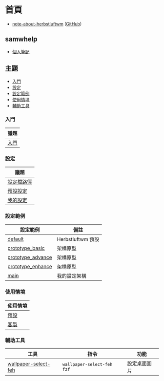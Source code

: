 
# 首頁

* [note-about-herbstluftwm](https://samwhelp.github.io/note-about-herbstluftwm/) ([GitHub](https://github.com/samwhelp/note-about-herbstluftwm))


## samwhelp

* [個人筆記](https://samwhelp.github.io/book/)


## 主題

* [入門](#入門)
* [設定](#設定)
* [設定範例](#設定範例)
* [使用情境](#使用情境)
* [輔助工具](#輔助工具)



### 入門

| 議題 |
| --- |
| [入門](https://samwhelp.github.io/note-about-herbstluftwm/read/start.html) |


### 設定

| 議題 |
| --- |
| [設定檔路徑](https://samwhelp.github.io/note-about-herbstluftwm/read/config.html) |
| [預設設定](https://samwhelp.github.io/note-about-herbstluftwm/read/config/default.html) |
| [我的設定](https://samwhelp.github.io/note-about-herbstluftwm/read/config/main.html) |

### 設定範例

| 設定範例 | 備註 |
| --- | --- |
| [default](https://github.com/samwhelp/note-about-herbstluftwm/tree/gh-pages/_demo/config/herbstluftwm-config/default) | Herbstluftwm 預設 |
| [prototype_basic](https://github.com/samwhelp/note-about-herbstluftwm/tree/gh-pages/_demo/config/herbstluftwm-config/prototype_basic) | 架構原型 |
| [prototype_advance](https://github.com/samwhelp/note-about-herbstluftwm/tree/gh-pages/_demo/config/herbstluftwm-config/prototype_advance) | 架構原型 |
| [prototype_enhance](https://github.com/samwhelp/note-about-herbstluftwm/tree/gh-pages/_demo/config/herbstluftwm-config/prototype_enhance) | 架構原型 |
| [main](https://github.com/samwhelp/note-about-herbstluftwm/tree/gh-pages/_demo/config/herbstluftwm-config/main) | 我的設定架構 |


### 使用情境

| 使用情境 |
| --- |
| [預設](https://samwhelp.github.io/note-about-herbstluftwm/read/scenario_default.html) |
| [客製](https://samwhelp.github.io/note-about-herbstluftwm/read/scenario.html) |


### 輔助工具

| 工具 | 指令 | 功能 |
| --- | --- | --- |
| [wallpaper-select-feh](https://samwhelp.github.io/note-about-fzf/read/project/wallpaper-select/wallpaper-select-feh) | `wallpaper-select-feh fzf` | 設定桌面圖片 |
